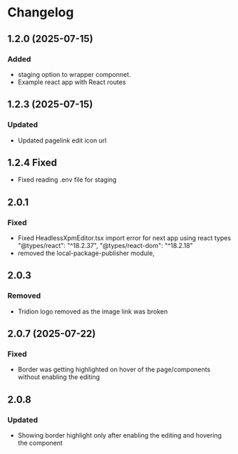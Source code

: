 # Changelog

## 1.2.0 (2025-07-15)

### Added
- staging option to wrapper componnet.
- Example react app with React routes 

## 1.2.3 (2025-07-15)

### Updated

- Updated pagelink edit icon url

## 1.2.4 Fixed

- Fixed reading .env file for staging 

## 2.0.1 

### Fixed
 
- Fixed HeadlessXpmEditor.tsx import error for next app using react types "@types/react": "^18.2.37", "@types/react-dom": "^18.2.18"
- removed the local-package-publisher module,

## 2.0.3 

### Removed

- Tridion logo removed as the image link was broken

## 2.0.7 (2025-07-22)

### Fixed

- Border was getting highlighted on hover of the page/components without enabling the editing

## 2.0.8

### Updated

- Showing border highlight only after enabling the editing and hovering the component





